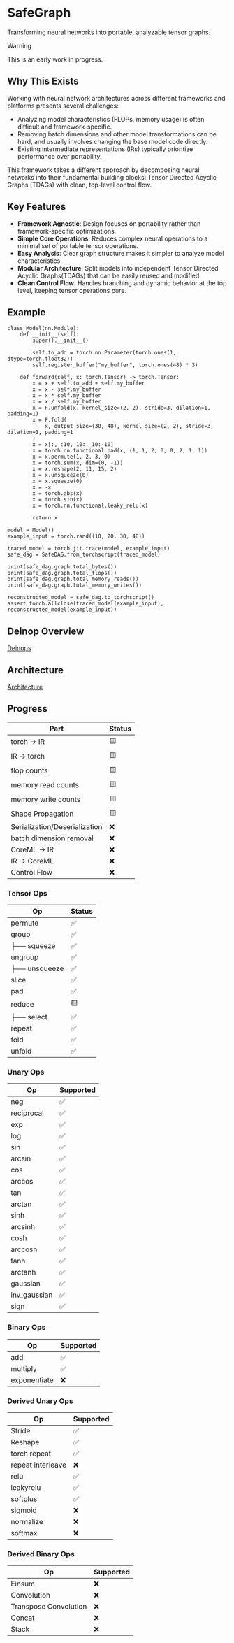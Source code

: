# SafeGraph

Transforming neural networks into portable, analyzable tensor graphs.

> [!WARNING]
> This is an early work in progress.

## Why This Exists

Working with neural network architectures across different frameworks and platforms presents several challenges:
- Analyzing model characteristics (FLOPs, memory usage) is often difficult and framework-specific.
- Removing batch dimensions and other model transformations can be hard, and usually involves changing the base model code directly.
- Existing intermediate representations (IRs) typically prioritize performance over portability.

This framework takes a different approach by decomposing neural networks into their fundamental building blocks: Tensor Directed Acyclic Graphs (TDAGs) with clean, top-level control flow.

## Key Features

- **Framework Agnostic**: Design focuses on portability rather than framework-specific optimizations.
- **Simple Core Operations**: Reduces complex neural operations to a minimal set of portable tensor operations.
- **Easy Analysis**: Clear graph structure makes it simpler to analyze model characteristics.
- **Modular Architecture**: Split models into independent Tensor Directed Acyclic Graphs(TDAGs) that can be easily reused and modified.
- **Clean Control Flow**: Handles branching and dynamic behavior at the top level, keeping tensor operations pure.

## Example

```
class Model(nn.Module):
    def __init__(self):
        super().__init__()

        self.to_add = torch.nn.Parameter(torch.ones(1, dtype=torch.float32))
        self.register_buffer("my_buffer", torch.ones(48) * 3)

    def forward(self, x: torch.Tensor) -> torch.Tensor:
        x = x + self.to_add + self.my_buffer
        x = x - self.my_buffer
        x = x * self.my_buffer
        x = x / self.my_buffer
        x = F.unfold(x, kernel_size=(2, 2), stride=3, dilation=1, padding=1)
        x = F.fold(
            x, output_size=(30, 48), kernel_size=(2, 2), stride=3, dilation=1, padding=1
        )
        x = x[:, :10, 10:, 10:-10]
        x = torch.nn.functional.pad(x, (1, 1, 2, 0, 0, 2, 1, 1))
        x = x.permute(1, 2, 3, 0)
        x = torch.sum(x, dim=(0, -1))
        x = x.reshape(2, 11, 15, 2)
        x = x.unsqueeze(0)
        x = x.squeeze(0)
        x = -x
        x = torch.abs(x)
        x = torch.sin(x)
        x = torch.nn.functional.leaky_relu(x)

        return x

model = Model()
example_input = torch.rand((10, 20, 30, 48))

traced_model = torch.jit.trace(model, example_input)
safe_dag = SafeDAG.from_torchscript(traced_model)

print(safe_dag.graph.total_bytes())
print(safe_dag.graph.total_flops())
print(safe_dag.graph.total_memory_reads())
print(safe_dag.graph.total_memory_writes())

reconstructed_model = safe_dag.to_torchscript()
assert torch.allclose(traced_model(example_input), reconstructed_model(example_input))
```

## Deinop Overview

[Deinops](docs/DEINOPS.md)

## Architecture

[Architecture](docs/ARCHITECTURE.md)

## Progress

| Part | Status |
|-------------|-----------|
| torch -> IR     | 🟨        |
| IR -> torch    | 🟨        |
| flop counts      | 🟨        |
| memory read counts      | 🟨        |
| memory write counts      | 🟨        |
| Shape Propagation   | 🟨        |
| Serialization/Deserialization    | ❌        |
| batch dimension removal     | ❌        |
| CoreML -> IR     | ❌        |
| IR -> CoreML    | ❌        |
| Control Flow     | ❌        |

### Tensor Ops

| Op | Status |
|-------------|-----------|
| permute     | ✅        |
| group       | ✅        |
| ├── squeeze | ✅        |
| ungroup     | ✅        |
| ├── unsqueeze | ✅      |
| slice       | ✅        |
| pad         | ✅        |
| reduce      | 🟨        |
| ├── select  | ✅        |
| repeat      | ✅        |
| fold        | ✅        |
| unfold      | ✅        |

### Unary Ops

| Op   | Supported |
|-------------|-----------|
| neg         | ✅        |
| reciprocal  | ✅        |
| exp         | ✅        |
| log         | ✅        |
| sin         | ✅        |
| arcsin      | ✅        |
| cos         | ✅        |
| arccos      | ✅        |
| tan         | ✅        |
| arctan      | ✅        |
| sinh        | ✅        |
| arcsinh     | ✅        |
| cosh        | ✅        |
| arccosh     | ✅        |
| tanh        | ✅        |
| arctanh     | ✅        |
| gaussian    | ✅        |
| inv_gaussian | ✅       |
| sign        | ✅        |

### Binary Ops

| Op  | Supported |
|-------------|-----------|
| add         | ✅        |
| multiply    | ✅        |
| exponentiate | ❌       |

### Derived Unary Ops

|  Op  | Supported |
|-------------|-----------|
| Stride      | ✅        |
| Reshape     | ✅        |
| torch repeat | ✅       |
| repeat interleave | ❌  |
| relu        | ✅        |
| leakyrelu   | ✅        |
| softplus    | ✅        |
| sigmoid     | ❌        |
| normalize     | ❌        |
| softmax     | ❌        |

### Derived Binary Ops

|  Op  | Supported |
|-------------|-----------|
| Einsum      | ❌        |
| Convolution | ❌        |
| Transpose Convolution | ❌ |
| Concat | ❌ |
| Stack | ❌ |